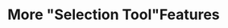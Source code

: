 ---
title: 'More "Selection Tool"Features'
redirect_to:
  - 'https://discuss.pencil2d.org/t/more-selection-tool-features/811'
---